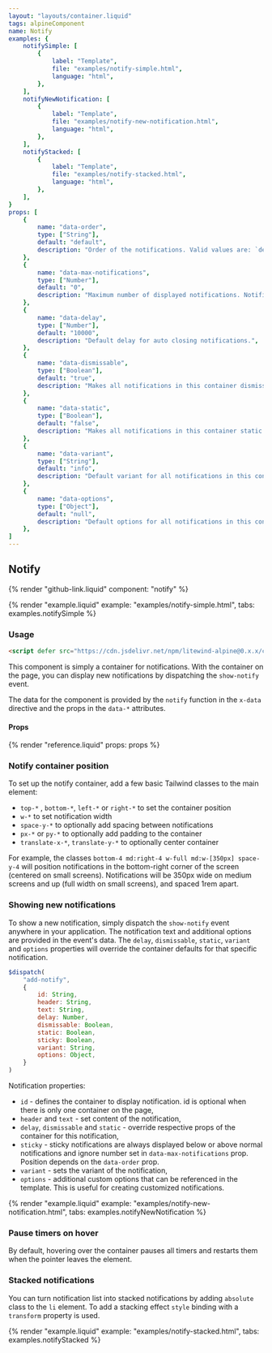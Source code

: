 ```yaml
---
layout: "layouts/container.liquid"
tags: alpineComponent
name: Notify
examples: {
    notifySimple: [
        {
            label: "Template",
            file: "examples/notify-simple.html",
            language: "html",
        },
    ],
    notifyNewNotification: [
        {
            label: "Template",
            file: "examples/notify-new-notification.html",
            language: "html",
        },
    ],
    notifyStacked: [
        {
            label: "Template",
            file: "examples/notify-stacked.html",
            language: "html",
        },
    ],
}
props: [
    {
        name: "data-order",
        type: ["String"],
        default: "default",
        description: "Order of the notifications. Valid values are: `default` or `reversed`. This prop can be useful when setting container position with the `top-*` or `bottom-*` classes.",
    },
    {
        name: "data-max-notifications",
        type: ["Number"],
        default: "0",
        description: "Maximum number of displayed notifications. Notification above this number will be buffered.",
    },
    {
        name: "data-delay",
        type: ["Number"],
        default: "10000",
        description: "Default delay for auto closing notifications.",
    },
    {
        name: "data-dismissable",
        type: ["Boolean"],
        default: "true",
        description: "Makes all notifications in this container dismissable by default. Dismissable notifications display close button and allows users to close them.",
    },
    {
        name: "data-static",
        type: ["Boolean"],
        default: "false",
        description: "Makes all notifications in this container static by default. Static notifications must be dismissed manually by the user.",
    },
    {
        name: "data-variant",
        type: ["String"],
        default: "info",
        description: "Default variant for all notifications in this container.",
    },
    {
        name: "data-options",
        type: ["Object"],
        default: "null",
        description: "Default options for all notifications in this container.",
    },
]
---
```

## Notify

{% render "github-link.liquid" component: "notify" %}

{% render "example.liquid" example: "examples/notify-simple.html", tabs: examples.notifySimple %}

### Usage

```html
<script defer src="https://cdn.jsdelivr.net/npm/litewind-alpine@0.x.x/components/notify/dist/cdn.min.js"></script>
```

This component is simply a container for notifications. With the container on the page, you can display new notifications by dispatching the `show-notify` event.

The data for the component is provided by the `notify` function in the `x-data` directive and the props in the `data-*` attributes.

#### Props

{% render "reference.liquid" props: props %}

### Notify container position

To set up the notify container, add a few basic Tailwind classes to the main element:

- `top-*` , `bottom-*`, `left-*` or `right-*` to set the container position
- `w-*` to set notification width
- `space-y-*` to optionally add spacing between notifications
- `px-*` or `py-*` to optionally add padding to the container
- `translate-x-*`, `translate-y-*` to optionally center container

For example, the classes `bottom-4 md:right-4 w-full md:w-[350px] space-y-4` will position notifications in the bottom-right corner of the screen (centered on small screens). Notifications will be 350px wide on medium screens and up (full width on small screens), and spaced 1rem apart. 

### Showing new notifications

To show a new notification, simply dispatch the `show-notify` event anywhere in your application. The notification text and additional options are provided in the event's data. The `delay`, `dismissable`, `static`, `variant` and `options` properties will override the container defaults for that specific notification.

```javascript
$dispatch(
    "add-notify",
    {
        id: String,
        header: String,
        text: String,
        delay: Number,
        dismissable: Boolean,
        static: Boolean,
        sticky: Boolean,
        variant: String,
        options: Object,
    }
)
```
Notification properties:

- `id` - defines the container to display notification. id is optional when there is only one container on the page,
- `header` and `text` - set content of the notification,
- `delay`, `dismissable` and `static` - override respective props of the container for this notification,
- `sticky` - sticky notifications are always displayed below or above normal notifications and ignore number set in `data-max-notifications` prop. Position depends on the `data-order` prop.
- `variant` - sets the variant of the notification,
- `options` - additional custom options that can be referenced in the template. This is useful for creating customized notifications.

{% render "example.liquid" example: "examples/notify-new-notification.html", tabs: examples.notifyNewNotification %}

### Pause timers on hover

By default, hovering over the container pauses all timers and restarts them when the pointer leaves the element.

### Stacked notifications

You can turn notification list into stacked notifications by adding `absolute` class to the `li` element. To add a stacking effect `style` binding with a `transform` property is used.

{% render "example.liquid" example: "examples/notify-stacked.html", tabs: examples.notifyStacked %}
